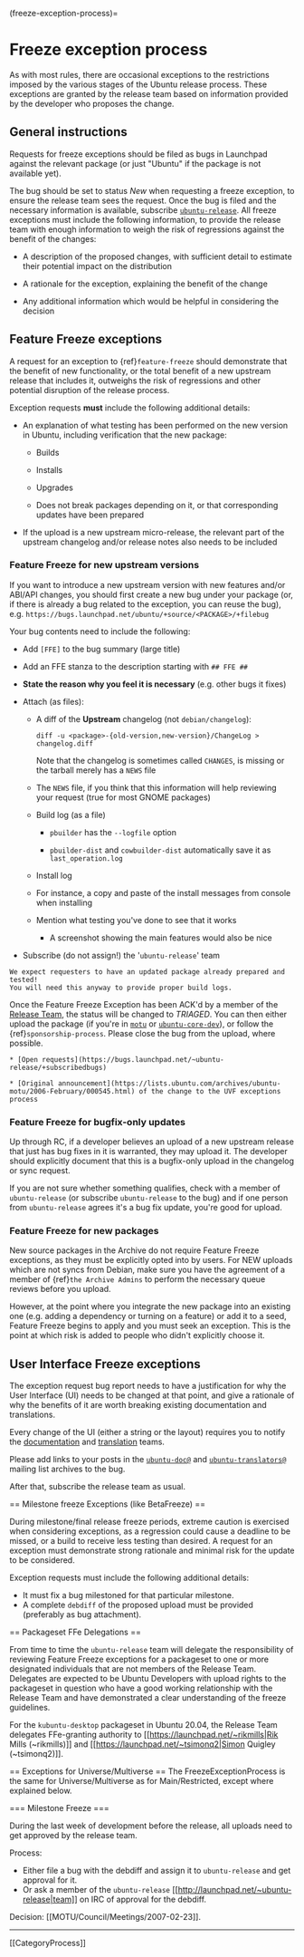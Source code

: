 (freeze-exception-process)=
# Freeze exception process

As with most rules, there are occasional exceptions to the restrictions imposed
by the various stages of the Ubuntu release process. These exceptions are
granted by the release team based on information provided by the developer who
proposes the change.

## General instructions

Requests for freeze exceptions should be filed as bugs in Launchpad against the
relevant package (or just "Ubuntu" if the package is not available yet).

The bug should be set to status *New* when requesting a freeze exception, to
ensure the release team sees the request. Once the bug is filed and the
necessary information is available, subscribe
[`ubuntu-release`](https://launchpad.net/~ubuntu-release).
All freeze exceptions must include the following information, to provide the
release team with enough information to weigh the risk of regressions against
the benefit of the changes:

* A description of the proposed changes, with sufficient detail to estimate
  their potential impact on the distribution

* A rationale for the exception, explaining the benefit of the change

* Any additional information which would be helpful in considering the decision


## Feature Freeze exceptions

A request for an exception to {ref}`feature-freeze` should demonstrate that the
benefit of new functionality, or the total benefit of a new upstream release
that includes it, outweighs the risk of regressions and other potential
disruption of the release process.

Exception requests **must** include the following additional details:

* An explanation of what testing has been performed on the new version in Ubuntu,
  including verification that the new package:

  * Builds

  * Installs

  * Upgrades

  * Does not break packages depending on it, or that corresponding updates have
    been prepared

* If the upload is a new upstream micro-release, the relevant part of the
  upstream changelog and/or release notes also needs to be included


### Feature Freeze for new upstream versions

If you want to introduce a new upstream version with new features and/or
ABI/API changes, you should first create a new bug under your package (or, if
there is already a bug related to the exception, you can reuse the bug), e.g.
`https://bugs.launchpad.net/ubuntu/+source/<PACKAGE>/+filebug`

Your bug contents need to include the following:

* Add `[FFE]` to the bug summary (large title)

* Add an FFE stanza to the description starting with `## FFE ##`

* **State the reason why you feel it is necessary** (e.g. other bugs it fixes)

* Attach (as files):

  * A diff of the **Upstream** changelog (not `debian/changelog`):

    ```none
    diff -u <package>-{old-version,new-version}/ChangeLog > changelog.diff
    ```

    Note that the changelog is sometimes called `CHANGES`, is missing or the
    tarball merely has a `NEWS` file

  * The `NEWS` file, if you think that this information will help reviewing your
    request (true for most GNOME packages)

  * Build log (as a file)

    * `pbuilder` has the `--logfile` option

    * `pbuilder-dist` and `cowbuilder-dist` automatically save it as `last_operation.log`

  * Install log

   * For instance, a copy and paste of the install messages from console when
     installing

  * Mention what testing you've done to see that it works 

    * A screenshot showing the main features would also be nice

* Subscribe (do not assign!) the '`ubuntu-release`' team


```{important}
We expect requesters to have an updated package already prepared and tested!
You will need this anyway to provide proper build logs.
```

Once the Feature Freeze Exception has been ACK'd by a member of the
[Release Team](https://launchpad.net/~ubuntu-release), the status will be
changed to *TRIAGED*. You can then either upload the package (if you're in
[`motu`](http://launchpad.net/~motu) or
[`ubuntu-core-dev`](http://launchpad.net/~ubuntu-core-dev)), or follow the
{ref}`sponsorship-process`. Please close the bug from the upload, where possible.


```{seealso}
* [Open requests](https://bugs.launchpad.net/~ubuntu-release/+subscribedbugs)

* [Original announcement](https://lists.ubuntu.com/archives/ubuntu-motu/2006-February/000545.html) of the change to the UVF exceptions process
```


### Feature Freeze for bugfix-only updates

Up through RC, if a developer believes an upload of a new upstream release that
just has bug fixes in it is warranted, they may upload it. The developer should
explicitly document that this is a bugfix-only upload in the changelog or sync
request.

If you are not sure whether something qualifies, check with a member of
`ubuntu-release` (or subscribe `ubuntu-release` to the bug) and if one person
from `ubuntu-release` agrees it's a bug fix update, you're good for upload.

### Feature Freeze for new packages

New source packages in the Archive do not require Feature Freeze exceptions, as
they must be explicitly opted into by users. For NEW uploads which are not
syncs from Debian, make sure you have the agreement of a member of
{ref}`the Archive Admins` to perform the necessary queue reviews before you
upload.

However, at the point where you integrate the new package into an existing one
(e.g. adding a dependency or turning on a feature) or add it to a seed, Feature
Freeze begins to apply and you must seek an exception. This is the point at
which risk is added to people who didn't explicitly choose it.

## User Interface Freeze exceptions

The exception request bug report needs to have a justification for why the User
Interface (UI) needs to be changed at that point, and give a rationale of why the
benefits of it are worth breaking existing documentation and translations.

Every change of the UI (either a string or the layout) requires you to notify
the [documentation](https://lists.ubuntu.com/mailman/listinfo/ubuntu-doc) and
[translation](https://lists.ubuntu.com/mailman/listinfo/ubuntu-translators)
teams.

Please add links to your posts in the
[`ubuntu-doc@`](https://lists.ubuntu.com/archives/ubuntu-doc/) and
[`ubuntu-translators@`](https://lists.ubuntu.com/archives/ubuntu-translators/)
mailing list archives to the bug.

After that, subscribe the release team as usual.

== Milestone freeze Exceptions (like BetaFreeze) ==

During milestone/final release freeze periods, extreme caution is exercised when considering exceptions, as a regression could cause a deadline to be missed, or a build to receive less testing than desired.  A request for an exception must demonstrate strong rationale and minimal risk for the update to be considered.

Exception requests must include the following additional details:

 * It must fix a bug milestoned for that particular milestone.
 * A complete `debdiff` of the proposed upload must be provided (preferably as bug attachment).

== Packageset FFe Delegations ==

From time to time the `ubuntu-release` team will delegate the responsibility of reviewing Feature Freeze exceptions for a packageset to one or more designated individuals that are not members of the Release Team.  Delegates are expected to be Ubuntu Developers with upload rights to the packageset in question who have a good working relationship with the Release Team and have demonstrated a clear understanding of the freeze guidelines.

For the `kubuntu-desktop` packageset in Ubuntu 20.04, the Release Team delegates FFe-granting authority to 
[[https://launchpad.net/~rikmills|Rik Mills (~rikmills)]] and [[https://launchpad.net/~tsimonq2|Simon Quigley (~tsimonq2)]].

== Exceptions for Universe/Multiverse ==
The FreezeExceptionProcess is the same for Universe/Multiverse as for Main/Restricted, except where explained below.

=== Milestone Freeze ===

During the last week of development before the release, all uploads need to get approved by the release team. 

Process:
 * Either file a bug with the debdiff and assign it to `ubuntu-release` and get approval for it.
 * Or ask a member of the `ubuntu-release` [[http://launchpad.net/~ubuntu-release|team]] on IRC of approval for the debdiff.

Decision: [[MOTU/Council/Meetings/2007-02-23]].

----
[[CategoryProcess]]

